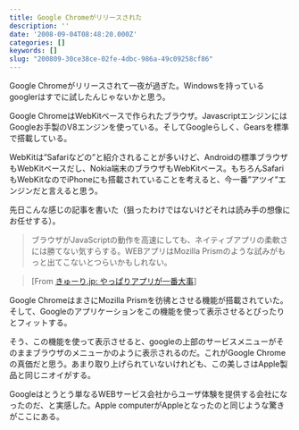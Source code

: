 ```yaml
---
title: Google Chromeがリリースされた
description: ''
date: '2008-09-04T08:48:20.000Z'
categories: []
keywords: []
slug: "200809-30ce38ce-02fe-4dbc-986a-49c09258cf86"
---
```

Google Chromeがリリースされて一夜が過ぎた。Windowsを持っているgooglerはすでに試したんじゃないかと思う。

Google ChromeはWebKitベースで作られたブラウザ。JavascriptエンジンにはGoogleお手製のV8エンジンを使っている。そしてGoogleらしく、Gearsを標準で搭載している。

WebKitは”Safariなどの”と紹介されることが多いけど、Androidの標準ブラウザもWebKitベースだし、Nokia端末のブラウザもWebKitベース。もちろんSafariもWebKitなのでiPhoneにも搭載されていることを考えると、今一番”アツイ”エンジンだと言えると思う。

先日こんな感じの記事を書いた（狙ったわけではないけどそれは読み手の想像にお任せする）。

> ブラウザがJavaScriptの動作を高速にしても、ネイティブアプリの柔軟さには勝てない気すらする。WEBアプリはMozilla Prismのような試みがもっと出てこないとつらいかもしれない。

> \[From [きゅーり.jp: やっぱりアプリが一番大事](http://blog.qli.jp/2008/09/post-9935.html)\]

Google ChromeはまさにMozilla Prismを彷彿とさせる機能が搭載されていた。そして、Googleのアプリケーションをこの機能を使って表示させるとぴったりとフィットする。

そう、この機能を使って表示させると、googleの上部のサービスメニューがそのままブラウザのメニューかのように表示されるのだ。これがGoogle Chromeの真価だと思う。あまり取り上げられていないけれども、この美しさはApple製品と同じニオイがする。

Googleはとうとう単なるWEBサービス会社からユーザ体験を提供する会社になったのだ、と実感した。Apple computerがAppleとなったのと同じような驚きがここにある。